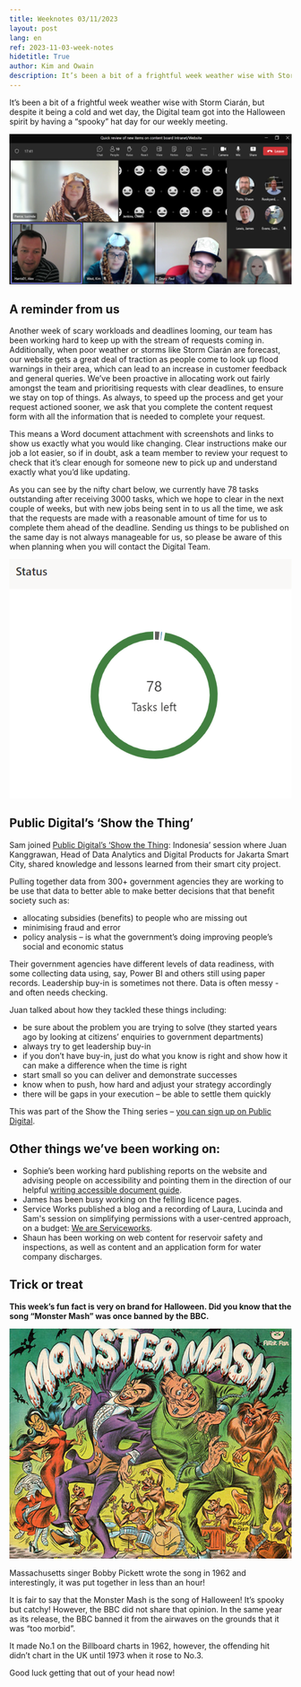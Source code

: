 ```yaml
---
title: Weeknotes 03/11/2023
layout: post
lang: en
ref: 2023-11-03-week-notes
hidetitle: True
author: Kim and Owain
description: It’s been a bit of a frightful week weather wise with Storm Ciarán, but despite it being a cold and wet day, the Digital team got into the Halloween spirit by having a “spooky” hat day for our weekly meeting. 
---
```


It’s been a bit of a frightful week weather wise with Storm Ciarán, but despite it being a cold and wet day, the Digital team got into the Halloween spirit by having a “spooky” hat day for our weekly meeting. 

![Digital team with halloween hats](https://github.com/nrw-digital/week-notes/blob/f101fb23ade6e15ae576543f2577324e4cd27816/images/digital%20team%20halloween%20hats.png?raw=true)

## A reminder from us
Another week of scary workloads and deadlines looming, our team has been working hard to keep up with the stream of requests coming in. Additionally, when poor weather or storms like Storm Ciarán are forecast, our website gets a great deal of traction as people come to look up flood warnings in their area, which can lead to an increase in customer feedback and general queries.
We’ve been proactive in allocating work out fairly amongst the team and prioritising requests with clear deadlines, to ensure we stay on top of things. As always, to speed up the process and get your request actioned sooner, we ask that you complete the content request form with all the information that is needed to complete your request.

This means a Word document attachment with screenshots and links to show us exactly what you would like changing. Clear instructions make our job a lot easier, so if in doubt, ask a team member to review your request to check that it’s clear enough for someone new to pick up and understand exactly what you’d like updating.

As you can see by the nifty chart below, we currently have 78 tasks outstanding after receiving 3000 tasks, which we hope to clear in the next couple of weeks, but with new jobs being sent in to us all the time, we ask that the requests are made with a reasonable amount of time for us to complete them ahead of the deadline. Sending us things to be published on the same day is not always manageable for us, so please be aware of this when planning when you will contact the Digital Team. 

![](https://github.com/nrw-digital/week-notes/blob/b1343be45e8ab4fabdb82b8f7c6c4d23ba5de016/images/78%20tasks%20left.png?raw=true)

## Public Digital’s ‘Show the Thing’
Sam joined [Public Digital’s ‘Show the Thing](https://eur01.safelinks.protection.outlook.com/?url=https%3A%2F%2Fpublic.digital%2F&data=05%7C01%7COwain.Jenkins%40cyfoethnaturiolcymru.gov.uk%7Cdf0772b572ee427743b308dbdba0e38b%7C8865ef0facde487cbf175cb50375d757%7C0%7C0%7C638345256282443990%7CUnknown%7CTWFpbGZsb3d8eyJWIjoiMC4wLjAwMDAiLCJQIjoiV2luMzIiLCJBTiI6Ik1haWwiLCJXVCI6Mn0%3D%7C3000%7C%7C%7C&sdata=MK5Y8GV54xguJkXOhSQOBDcAvXjS5plQzeXtnEyYR8s%3D&reserved=0): Indonesia’ session where Juan Kanggrawan, Head of Data Analytics and Digital Products for Jakarta Smart City, shared knowledge and lessons learned from their smart city project. 

Pulling together data from 300+ government agencies they are working to be use that data to better able to make better decisions that that benefit society such as:
+ allocating subsidies (benefits) to people who are missing out
+ minimising fraud and error
+ policy analysis – is what the government’s doing improving people’s social and economic status 

Their government agencies have different levels of data readiness, with some collecting data using, say, Power BI and others still using paper records. Leadership buy-in is sometimes not there. Data is often messy - and often needs checking. 

Juan talked about how they tackled these things including:
+ be sure about the problem you are trying to solve (they started years ago by looking at citizens’ enquiries to government departments)
+ always try to get leadership buy-in
+ if you don’t have buy-in, just do what you know is right and show how it can make a difference when the time is right
+ start small so you can deliver and demonstrate successes
+ know when to push, how hard and adjust your strategy accordingly
+ there will be gaps in your execution – be able to settle them quickly 

This was part of the Show the Thing series – [you can sign up on Public Digital](https://eur01.safelinks.protection.outlook.com/?url=https%3A%2F%2Fpublic.digital%2Fwhat-we-do&data=05%7C01%7COwain.Jenkins%40cyfoethnaturiolcymru.gov.uk%7Cdf0772b572ee427743b308dbdba0e38b%7C8865ef0facde487cbf175cb50375d757%7C0%7C0%7C638345256282443990%7CUnknown%7CTWFpbGZsb3d8eyJWIjoiMC4wLjAwMDAiLCJQIjoiV2luMzIiLCJBTiI6Ik1haWwiLCJXVCI6Mn0%3D%7C3000%7C%7C%7C&sdata=8dnd2AEcWcNB0zi9JAexiADvF%2FO7MKKSs7t04HQuCRk%3D&reserved=0).

## Other things we’ve been working on:
+ Sophie’s been working hard publishing reports on the website and advising people on accessibility and pointing them in the direction of our helpful [writing accessible document guide](https://eur01.safelinks.protection.outlook.com/?url=https%3A%2F%2Fnaturalresources.wales%2Ffooter-links%2Fwriting-accessible-documents%2F%3Flang%3Den&data=05%7C01%7Ckim.west%40cyfoethnaturiolcymru.gov.uk%7C5dabfc7e580a4a8a3e5408dbdb903de6%7C8865ef0facde487cbf175cb50375d757%7C0%7C0%7C638345184785432248%7CUnknown%7CTWFpbGZsb3d8eyJWIjoiMC4wLjAwMDAiLCJQIjoiV2luMzIiLCJBTiI6Ik1haWwiLCJXVCI6Mn0%3D%7C3000%7C%7C%7C&sdata=NHguxAFPIU5GyunDESsSE1iMHkKHBYOxBpjmkL%2FViBw%3D&reserved=0).
+ James has been busy working on the felling licence pages.
+ Service Works published a blog and a recording of Laura, Lucinda and Sam's session on simplifying permissions with a user-centred approach, on a budget: [We are Serviceworks](https://www.weareserviceworks.com/blog/user-experience-natural-resources-wales-simplifying-permissions).
+ Shaun has been working on web content for reservoir safety and inspections, as well as content and an application form for water company discharges.

## Trick or treat 

**This week’s fun fact is very on brand for Halloween. Did you know that the song “Monster Mash” was once banned by the BBC.**

![](https://github.com/nrw-digital/week-notes/blob/17d84338b3006cb69277c7fc01b769b32e7790ad/images/monster-mash-bookshelf-main.jpg?raw=true)

Massachusetts singer Bobby Pickett wrote the song in 1962 and interestingly, it was put together in less than an hour!

It is fair to say that the Monster Mash is the song of Halloween! It’s spooky but catchy! However, the BBC did not share that opinion. In the same year as its release, the BBC banned it from the airwaves on the grounds that it was “too morbid”.

It made No.1 on the Billboard charts in 1962, however, the offending hit didn’t chart in the UK until 1973 when it rose to No.3.

Good luck getting that out of your head now! 

